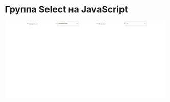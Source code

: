 # Группа Select на JavaScript

![Пример](https://github.com/EvgeniyBudaev/js-group-selects/blob/main/readme.jpg)
